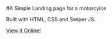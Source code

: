 #A Simple Landing page for a motorcylce

Built with HTML, CSS and Swiper JS.

[View it Online!](https://weather-d3d96.web.app/cbr.html)